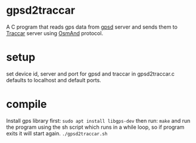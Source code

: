 # gpsd2traccar
A C program that reads gps data from [gpsd](https://gpsd.io/) server and sends them to [Traccar](https://www.traccar.org/) server using [OsmAnd](https://www.traccar.org/osmand/) protocol.

# setup
set device id, server and port for gpsd and traccar in gpsd2traccar.c defaults to localhost and default ports.

# compile
Install gps library first:
`sudo apt install libgps-dev`
then run:
`make`
and run the program using the sh script which runs in a while loop, so if program exits it will start again.
`./gpsd2traccar.sh`
